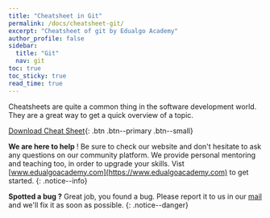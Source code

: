 ```yaml
---
title: "Cheatsheet in Git"
permalink: /docs/cheatsheet-git/
excerpt: "Cheatsheet of git by Edualgo Academy"
author_profile: false
sidebar:
  title: "Git"
  nav: git
toc: true
toc_sticky: true
read_time: true
---
```


<script type="text/javascript" async
  src="https://cdn.mathjax.org/mathjax/latest/MathJax.js?config=TeX-MML-AM_CHTML">
</script>

Cheatsheets are quite a common thing in the software development world. They are a great way to get a quick overview of a topic.

[Download Cheat Sheet](https://pdfhost.io/v/icUWRRzjg_git_cheatsheet_edualgo.pdf){: .btn .btn--primary .btn--small}

<i class="fas fa-lightbulb fa-2x"></i> **We are here to help** ! Be sure to check our website and don't hesitate to ask any questions on our community platform. We provide personal mentoring and teaching too, in order to upgrade your skills. Vist [www.edualgoacademy.com](https://www.edualgoacademy.com) to get started.
{: .notice--info}

<i class="fas fa-bug fa-2x"></i> **Spotted a bug ?** Great job, you found a bug. Please report it to us in our [mail](mailto:founder@edualgoacademy.com) and we'll fix it as soon as possible.
{: .notice--danger}